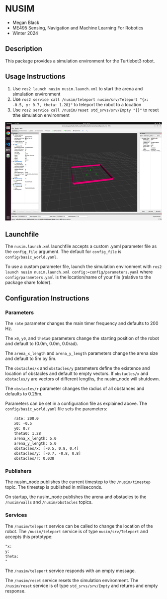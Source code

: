# NUSIM
* Megan Black
* ME495 Sensing, Navigation and Machine Learning For Robotics
* Winter 2024

## Description
This package provides a simulation environment for the Turtlebot3 robot.


## Usage Instructions
1. Use `ros2 launch nusim nusim.launch.xml` to start the arena and simulation environment
2. Use `ros2 service call /nusim/teleport nusim/srv/Teleport "{x: -0.5, y: 0.7, theta: 1.28}"` to teleport the robot to a location
3. Use `ros2 service call /nusim/reset std_srvs/srv/Empty "{}"` to reset tthe simulation environment

![Robot in rviz](images/nusim1.png)


## Launchfile 
The `nusim.launch.xml` launchfile accepts a custom .yaml parameter file as the `config_file` argument.  The default for `config_file` is `config/basic_world.yaml`. 

To use a custom parameter file, launch the simulation environment with `ros2 launch nusim nusim.launch.xml config:=config/parameters.yaml` where `config/parameters.yaml` is the location/name of your file (relative to the package share folder).

## Configuration Instructions

### Parameters
The `rate` parameter changes the main timer frequency and defaults to 200 Hz.

The `x0`, `y0`, and `theta0` parameters change the starting position of the robot and default to (0.0m, 0.0m, 0.0rad).

The `arena_x_length` and `arena_y_length` parameters change the arena size and default to 5m by 5m.

The `obstacles/x` and `obstacles/y` parameters define the existence and location of obstacles and default to empty vectors.  If `obstacles/x` and `obstacles/y` are vectors of different lengths, the nusim_node will shutdown.

The `obstacles/r` parameter changes the radius of all obstances and defaults to 0.25m.

Parameters can be set in a configuration file as explained above.  The `config/basic_world.yaml` file sets the parameters:
```
    rate: 200.0
    x0: -0.5
    y0: 0.7
    theta0: 1.28
    arena_x_length: 5.0
    arena_y_length: 5.0
    obstacles/x: [-0.5, 0.8, 0.4]
    obstacles/y: [-0.7, -0.8, 0.8]
    obstacles/r: 0.038
```

### Publishers
The nusim_node publishes the current timestep to the `/nusim/timestep` topic.  The timestep is published in miliseconds.

On startup, the nusim_node publishes the arena and obstacles to the `/nusim/walls` and `/nusim/obstacles` topics.


### Services
The `/nusim/teleport` service can be called to change the location of the robot.  The `/nusim/teleport` service is of type `nusim/srv/Teleport` and accepts this prototype:
   ```
   "x:
   y:
   theta: 
   "
   ```
The `/nusim/teleport` service responds with an empty message.

The `/nusim/reset` service resets the simulation environment.  The `/nusim/reset` service is of type `std_srvs/srv/Empty` and returns and empty response.
           